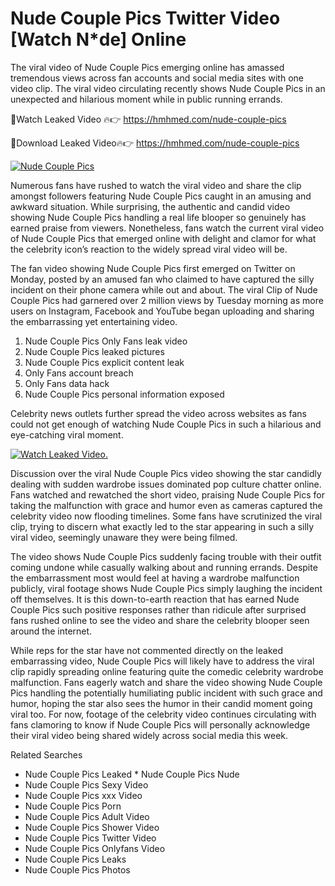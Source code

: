 ﻿# Nude Couple Pics Twitter Video [Watch N*de] Online

The viral video of ﻿Nude Couple Pics emerging online has amassed tremendous views across fan accounts and social media sites with one video clip. The viral video circulating recently shows ﻿Nude Couple Pics in an unexpected and hilarious moment while in public running errands. 

🔴Watch Leaked Video 🔥👉  https://hmhmed.com/nude-couple-pics 

🔴Download Leaked Video🔥👉  https://hmhmed.com/nude-couple-pics 

[![Nude Couple Pics](https://i.imgur.com/dJHk4Zq.gif)](https://hmhmed.com/nude-couple-pics)

Numerous fans have rushed to watch the viral video and share the clip amongst followers featuring ﻿Nude Couple Pics caught in an amusing and awkward situation. While surprising, the authentic and candid video showing ﻿Nude Couple Pics handling a real life blooper so genuinely has earned praise from viewers. Nonetheless, fans watch the current viral video of ﻿Nude Couple Pics that emerged online with delight and clamor for what the celebrity icon’s reaction to the widely spread viral video will be.

The fan video showing ﻿Nude Couple Pics first emerged on Twitter on Monday, posted by an amused fan who claimed to have captured the silly incident on their phone camera while out and about. The viral Clip of ﻿Nude Couple Pics had garnered over 2 million views by Tuesday morning as more users on Instagram, Facebook and YouTube began uploading and sharing the embarrassing yet entertaining video. 

1. ﻿Nude Couple Pics Only Fans leak video
2. ﻿Nude Couple Pics leaked pictures
3. ﻿Nude Couple Pics explicit content leak
4. Only Fans account breach
5. Only Fans data hack
6. ﻿Nude Couple Pics personal information exposed

Celebrity news outlets further spread the video across websites as fans could not get enough of watching ﻿Nude Couple Pics in such a hilarious and eye-catching viral moment. 

[![Watch Leaked Video.](https://miro.medium.com/v2/resize:fit:828/format:webp/1*cilzJN44JGOrTw9NJCrNHA.gif "Watch Leaked Video")](https://hmhmed.com/nude-couple-pics)

Discussion over the viral ﻿Nude Couple Pics video showing the star candidly dealing with sudden wardrobe issues dominated pop culture chatter online. Fans watched and rewatched the short video, praising ﻿Nude Couple Pics for taking the malfunction with grace and humor even as cameras captured the celebrity video now flooding timelines. Some fans have scrutinized the viral clip, trying to discern what exactly led to the star appearing in such a silly viral video, seemingly unaware they were being filmed.

The video shows ﻿Nude Couple Pics suddenly facing trouble with their outfit coming undone while casually walking about and running errands. Despite the embarrassment most would feel at having a wardrobe malfunction publicly, viral footage shows ﻿Nude Couple Pics simply laughing the incident off themselves. It is this down-to-earth reaction that has earned ﻿Nude Couple Pics such positive responses rather than ridicule after surprised fans rushed online to see the video and share the celebrity blooper seen around the internet.  

While reps for the star have not commented directly on the leaked embarrassing video, ﻿Nude Couple Pics will likely have to address the viral clip rapidly spreading online featuring quite the comedic celebrity wardrobe malfunction. Fans eagerly watch and share the video showing ﻿Nude Couple Pics handling the potentially humiliating public incident with such grace and humor, hoping the star also sees the humor in their candid moment going viral too. For now, footage of the celebrity video continues circulating with fans clamoring to know if ﻿Nude Couple Pics will personally acknowledge their viral video being shared widely across social media this week.

Related Searches
* ﻿Nude Couple Pics Leaked
﻿* Nude Couple Pics Nude
* ﻿Nude Couple Pics Sexy Video
* ﻿Nude Couple Pics xxx Video
* ﻿Nude Couple Pics Porn
* ﻿Nude Couple Pics Adult Video
* ﻿Nude Couple Pics Shower Video
* ﻿Nude Couple Pics Twitter Video
* ﻿Nude Couple Pics Onlyfans Video
* ﻿Nude Couple Pics Leaks
* ﻿Nude Couple Pics Photos